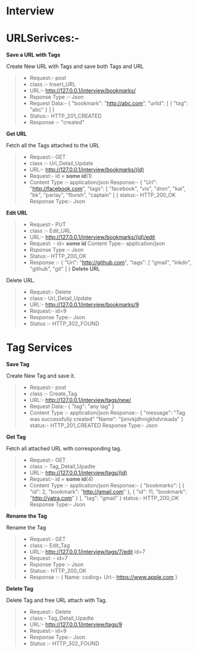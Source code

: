 Interview
=========


URLSerivces:-
===========

<i class="icon-refresh"></i> **Save a URL with Tags**

Create New URL with Tags and save both Tags and URL

>- Request:- post
>-  class :- Insert_URL
>- URL:- http://127.0.0.1/interview/bookmarks/
>- Rsponse Type :- Json
>- Request Data:-
{
	  "bookmark": "http://abc.com",
	  "urlid": [
     {
	      "tag": "abc"
     }
  ]
}
>- Status:- HTTP_201_CREATED
>-  Response :-  "created"

<i class="icon-upload"></i> **Get  URL**

Fetch all the Tags attached to the URL
>- Request:- GET
>-  class :- Url_Detail_Update
>- URL:- http://127.0.0.1/interview/bookmarks/(id)
>- Request:- id = **some id**(1)
>- Content Type :- application/json
>Response:- 
{
    "Url": "http://facebook.com",
    "tags": [
        "facebook",
        "vis",
        "dron",
        "kai",
        "bk",
        "parlay",
        "fbvish",
        "captain"
    ]
}
status:- HTTP_200_OK
Response Type:- Json

<i class="icon-pencil"></i> **Edit URL**

>- Request:- PUT
>-  class :- Edit_URL
>- URL:- http://127.0.0.1/interview/bookmarks/(id)/edit
>- Request: - id= **some id**
> Content Type:- application/json
>- Rsponse Type :- Json
>- Status:- HTTP_200_OK
>-  Response :- {
    "Url": "http://github.com",
    "tags": [
        "gmail",
        "lnkdn",
        "github",
        "git"
    ]
}
<i class="icon-trash"></i> **Delete URL**

Delete URL.
>- Request:- Delete
>- class:- Url_Detail_Update
>- URL:- http://127.0.0.1/interview/bookmarks/9
>- Request:- id=9
>- Response Type:- Json
>- Status :- HTTP_302_FOUND

Tag Services
============
<i class="icon-refresh"></i> **Save Tag**

Create New Tag and save it.

>- Request:- post
>-  class :- Create_Tag
>- URL:- http://127.0.0.1/interview/tags/new/
>- Request Data:-
{
    "tag": "any tag"
}
>- Content Type :- application/json
>Response:- 
{
	"message": "Tag was successfully created"
    "Name": "ljxnvkjdhnigkhdvnkada"
}
status:- HTTP_201_CREATED
Response Type:- Json 

<i class="icon-upload"></i> **Get  Tag**

Fetch all attached URL with corresponding tag.

>- Request:- GET
>-  class :- Tag_Detail_Upadte
>- URL:- http://127.0.0.1/interview/tags/(id)
>- Request:- id = **some id**(4)
>- Content Type :- application/json
>Response:- 
{
    "bookmarks": [
        {
            "id": 2,
            "bookmark": "http://gmail.com"
        },
        {
            "id": 11,
            "bookmark": "http://yatra.com"
        }
    ],
    "tag": "gmail"
}
status:- HTTP_200_OK
Response Type:- Json

<i class="icon-pencil"></i> **Rename the Tag**

Rename the Tag
>- Request:- GET
>-  class :- Edit_Tag
>- URL:- http://127.0.0.1/interview/tags/7/edit  id=7
>- Request: - id=7
>- Rsponse Type :- Json
>- Status:- HTTP_200_OK
>-  Response :- {
					 Name:  coding+
					Url:- https://www.apple.com
					}
				
<i class="icon-trash"></i> **Delete Tag**

Delete Tag and free URL attach with Tag.
>- Request:- Delete
>- class:- Tag_Detail_Upadte
>- URL:- http://127.0.0.1/interview/tags/9
>- Request:- id=9
>- Response Type:- Json
>- Status :- HTTP_302_FOUND

